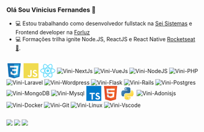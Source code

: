### Olá Sou Vinicius Fernandes 👋


- 💻️ Estou trabalhando como desenvolvedor fullstack na <a href="https://seisistemas.com.br">Sei Sistemas</a> e Frontend developer na <a href="https://institucional.forluz.org.br">Forluz </a>
- 💻️ Formações trilha ignite Node.JS, ReactJS e React Native <a href="https://www.rocketseat.com.br/ignite">Rocketseat 🚀️</a>.


<!--
**viniciusnascimento95/viniciusnascimento95** is a ✨ _special_ ✨ repository because its `README.md` (this file) appears on your GitHub profile.

Here are some ideas to get you started:

- 🔭 I’m currently working on ...
- 🌱 I’m currently learning ...
- 👯 I’m looking to collaborate on ...
- 🤔 I’m looking for help with ...
- 💬 Ask me about ...
- 📫 How to reach me: ...
- 😄 Pronouns: ...
- ⚡ Fun fact: ...
-->

<!-- 
<div>
  <a href="https://beacons.ai/viniciusnascimento95">
  <img height="180em" src="https://github-readme-stats.vercel.app/api?username=viniciusnascimento95&show_icons=true&theme=dark&include_all_commits=true&count_private=true"/>
  <img height="180em" src="https://github-readme-stats.vercel.app/api/top-langs/?username=viniciusnascimento95&layout=compact&langs_count=16&theme=dark"/>
</div>
 -->

<div style="display: inline_block"><br>
  <img align="center" alt="Vini-CSS" height="40" width="40" src="https://raw.githubusercontent.com/devicons/devicon/master/icons/css3/css3-original.svg">
  <img align="center" alt="Vini-Js" height="40" width="40" src="https://raw.githubusercontent.com/devicons/devicon/master/icons/javascript/javascript-plain.svg">
  <img align="center" alt="Vini-React" height="40" width="40" src="https://raw.githubusercontent.com/devicons/devicon/master/icons/react/react-original.svg">
  <img align="center" alt="Vini-NextJs" height="40" width="40" src="https://cdn.jsdelivr.net/gh/devicons/devicon/icons/nextjs/nextjs-original-wordmark.svg">
  <img align="center" alt="Vini-VueJs" height="40" width="40" src="https://cdn.jsdelivr.net/gh/devicons/devicon/icons/vuejs/vuejs-original-wordmark.svg">
  <img align="center" alt="Vini-NodeJS" height="40" width="40" src="https://cdn.jsdelivr.net/gh/devicons/devicon/icons/nodejs/nodejs-original-wordmark.svg">  
  <img align="center" alt="Vini-PHP" height="40" width="40" src="https://cdn.jsdelivr.net/gh/devicons/devicon/icons/php/php-original.svg">
  <img align="center" alt="Vini-Laravel" height="40" width="40" src="https://cdn.jsdelivr.net/gh/devicons/devicon/icons/laravel/laravel-plain.svg">
  <img align="center" alt="Vini-Wordpress" height="40" width="40" src="https://cdn.jsdelivr.net/gh/devicons/devicon/icons/wordpress/wordpress-original.svg">  
  <img align="center" alt="Vini-Flask" height="40" width="40" src="https://cdn.jsdelivr.net/gh/devicons/devicon/icons/flask/flask-original-wordmark.svg">
  <img align="center" alt="Vini-Rails" height="40" width="40" src="https://cdn.jsdelivr.net/gh/devicons/devicon/icons/rails/rails-original-wordmark.svg">  
  <img align="center" alt="Vini-Postgres" height="40" width="40" src="https://cdn.jsdelivr.net/gh/devicons/devicon/icons/postgresql/postgresql-original.svg">
  <img align="center" alt="Vini-MongoDB" height="40" width="40" src="https://cdn.jsdelivr.net/gh/devicons/devicon/icons/mongodb/mongodb-original.svg">  
  <img align="center" alt="Vini-Mysql" height="40" width="40" src="https://cdn.jsdelivr.net/gh/devicons/devicon/icons/mysql/mysql-original.svg">
  <img align="center" alt="Vini-Ts" height="40" width="40" src="https://raw.githubusercontent.com/devicons/devicon/master/icons/typescript/typescript-plain.svg">
  <img align="center" alt="Vini-HTML" height="40" width="40" src="https://raw.githubusercontent.com/devicons/devicon/master/icons/html5/html5-original.svg">
  <img align="center" alt="Vini-Python" height="40" width="40" src="https://raw.githubusercontent.com/devicons/devicon/master/icons/python/python-original.svg">  
  <img align="center" alt="Vini-Adonisjs" height="40" width="40" src="https://cdn.jsdelivr.net/gh/devicons/devicon/icons/adonisjs/adonisjs-original.svg">  
  <img align="center" alt="Vini-Docker" height="40" width="40" src="https://cdn.jsdelivr.net/gh/devicons/devicon/icons/docker/docker-original-wordmark.svg">
  <img align="center" alt="Vini-Git" height="40" width="40" src="https://cdn.jsdelivr.net/gh/devicons/devicon/icons/git/git-original.svg">  
  <img align="center" alt="Vini-Linux" height="40" width="40" src="https://cdn.jsdelivr.net/gh/devicons/devicon/icons/linux/linux-original.svg">  
  <img align="center" alt="Vini-Vscode" height="40" width="40" src="https://cdn.jsdelivr.net/gh/devicons/devicon/icons/vscode/vscode-original.svg">
</div>
  
  ##
  
<div>
  <a href="https://instagram.com/euvinicius.fernandes" target="_blank"><img src="https://img.shields.io/badge/-Instagram-%23E4405F?style=for-the-badge&logo=instagram&logoColor=white" target="_blank"></a>
<!-- <a href="https://discord.gg/G9GPg5SA75" target="_blank"><img src="https://img.shields.io/badge/Discord-7289DA?style=for-the-badge&logo=discord&logoColor=white" target="_blank"></a> -->
  <a href = "mailto:nascimento.vinicius32@gmail.com"><img src="https://img.shields.io/badge/Gmail-D14836?style=for-the-badge&logo=gmail&logoColor=white" target="_blank"></a>
  <a href="https://www.linkedin.com/in/vin%C3%ADcius-fernandes-027507159" target="_blank"><img src="https://img.shields.io/badge/-LinkedIn-%230077B5?style=for-the-badge&logo=linkedin&logoColor=white" target="_blank"></a>   
</div>
